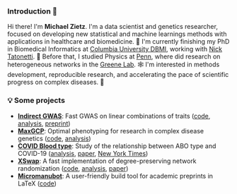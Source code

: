 ### Introduction 👋

Hi there! I'm **Michael Zietz**. I'm a data scientist and genetics researcher, focused on developing new statistical and machine learnings methods with applications in healthcare and biomedicine. 🧬 I'm currently finishing my PhD in Biomedical Informatics at [Columbia University DBMI](https://www.dbmi.columbia.edu/), working with [Nick Tatonetti](https://tatonettilab.org/). 🌃 Before that, I studied Physics at [Penn](https://www.upenn.edu/), where did research on heterogeneous networks in the [Greene Lab](https://greenelab.com/). 🕸️ I'm interested in methods development, reproducible research, and accelerating the pace of scientific progress on complex diseases. 🏥

### 💡 Some projects

- [**Indirect GWAS**](https://github.com/zietzm/igwas): Fast GWAS on linear combinations of traits ([code](https://github.com/tatonetti-lab/indirect-gwas), [analysis](https://github.com/tatonetti-lab/indirect-gwas-analysis), [preprint](https://doi.org/10.1101/2023.11.20.567948))
- [**MaxGCP**](https://github.com/tatonetti-lab/maxgcp): Optimal phenotyping for research in complex disease genetics ([code](https://github.com/tatonetti-lab/maxgcp), [analysis](https://github.com/tatonetti-lab/maxgcp-analysis))
- [**COVID Blood type**](https://doi.org/10.1038/s41467-020-19623-x): Study of the relationship between ABO type and COVID-19 ([analysis](https://github.com/zietzm/abo_covid_analysis), [paper](https://doi.org/10.1038/s41467-020-19623-x), [New York Times](https://www.nytimes.com/2020/07/15/science/coronavirus-blood-type.html))
- [**XSwap**](https://github.com/hetio/xswap): A fast implementation of degree-preserving network randomization ([code](https://github.com/hetio/xswap), [analysis](https://github.com/greenelab/xswap-analysis), [paper](https://doi.org/10.1093/gigascience/giae001))
- [**Micromanubot**](https://github.com/zietzm/micromanubot): A user-friendly build tool for academic preprints in LaTeX ([code](https://github.com/zietzm/micromanubot))
